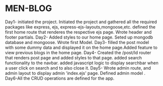 # MEN-BLOG
Day1- initiated the project. Initiated the project and gathered all the required packages like express, ejs, express-ejs-layouts,mongoose,etc. defined the first home route
that renderes the respective ejs page. Wrote header and footer partials.
Day2- Added styles to our home page. Seted up mongodb database and mongoose. Wrote first Model.
Day3- filled the post model with some dummy data and displayed it on the home page.Added feature to view previous blogs in the home page.
Day4- Created the /post/Id router that renders post page and added styles to that page. added search functionality to the navbar. added javascript logic to display searchbar when a user click on search and to also close it.
Day5- Wrote admin route, and admin layout to display admin 'index.ejs' page. Defined admin model .
Day6-All the CRUD operations are defined for the app.
